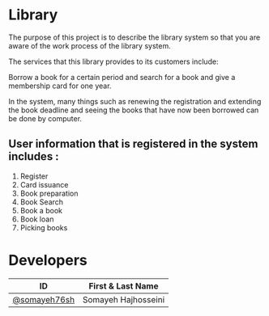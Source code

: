 # Library

The purpose of this project is to describe the library system so that you are aware of the work process of the library system.

The services that this library provides to its customers include:

Borrow a book for a certain period and search for a book and give a membership card for one year.

In the system, many things such as renewing the registration and extending the book deadline and seeing the books that have now been borrowed can be done by computer.

## User information that is registered in the system includes :
1. Register 
2. Card issuance
3. Book preparation
4. Book Search
5. Book a book
6. Book loan
7. Picking books

# Developers
ID | First & Last Name
------------ | -------------
[@somayeh76sh](https://github.com/somayeh76sh) | Somayeh Hajhosseini
